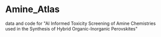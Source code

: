 # Amine_Atlas
 data and code for "AI Informed Toxicity Screening of Amine Chemistries used in the Synthesis of Hybrid Organic-Inorganic Perovskites"
